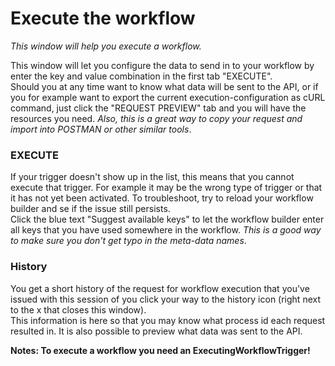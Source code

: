 # Execute the workflow #

*This window will help you execute a workflow.*

This window will let you configure the data to send in to your workflow by enter the key and value combination in the first tab "EXECUTE".  
Should you at any time want to know what data will be sent to the API, or if you for example want to export the current execution-configuration as cURL command, just click the "REQUEST PREVIEW" tab and you will have the resources you need. *Also, this is a great way to copy your request and import into POSTMAN or other similar tools*.   


### EXECUTE ###
If your trigger doesn't show up in the list, this means that you cannot execute that trigger. For example it may be the wrong type of trigger or that it has not yet been activated. To troubleshoot, try to reload your workflow builder and se if the issue still persists.  
Click the blue text "Suggest available keys" to let the workflow builder enter all keys that you have used somewhere in the workflow. *This is a good way to make sure you don't get typo in the meta-data names*.

### History ###
You get a short history of the request for workflow execution that you've issued with this session of you click your way to the history icon (right next to the x that closes this window).  
This information is here so that you may know what process id each request resulted in. It is also possible to preview what data was sent to the API. 


**Notes:
To execute a workflow you need an ExecutingWorkflowTrigger!**
